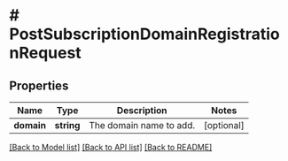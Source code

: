 # # PostSubscriptionDomainRegistrationRequest

## Properties

Name | Type | Description | Notes
------------ | ------------- | ------------- | -------------
**domain** | **string** | The domain name to add. | [optional]

[[Back to Model list]](../../README.md#models) [[Back to API list]](../../README.md#endpoints) [[Back to README]](../../README.md)
